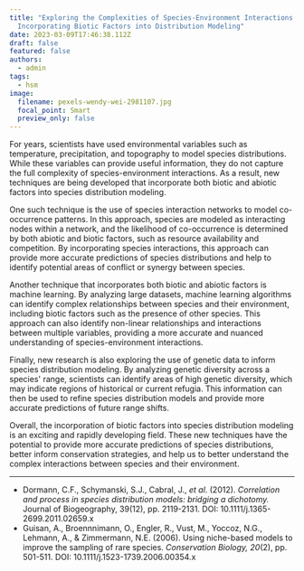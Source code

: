 ```yaml
---
title: "Exploring the Complexities of Species-Environment Interactions:
  Incorporating Biotic Factors into Distribution Modeling"
date: 2023-03-09T17:46:38.112Z
draft: false
featured: false
authors:
  - admin
tags:
  - hsm
image:
  filename: pexels-wendy-wei-2981107.jpg
  focal_point: Smart
  preview_only: false
---
```

<!--StartFragment-->

For years, scientists have used environmental variables such as temperature, precipitation, and topography to model species distributions. While these variables can provide useful information, they do not capture the full complexity of species-environment interactions. As a result, new techniques are being developed that incorporate both biotic and abiotic factors into species distribution modeling.

<!--EndFragment-->

<!--StartFragment-->

<!-- wp:paragraph -->

One such technique is the use of species interaction networks to model co-occurrence patterns. In this approach, species are modeled as interacting nodes within a network, and the likelihood of co-occurrence is determined by both abiotic and biotic factors, such as resource availability and competition. By incorporating species interactions, this approach can provide more accurate predictions of species distributions and help to identify potential areas of conflict or synergy between species.

<!-- /wp:paragraph -->

<!-- wp:paragraph -->

Another technique that incorporates both biotic and abiotic factors is machine learning. By analyzing large datasets, machine learning algorithms can identify complex relationships between species and their environment, including biotic factors such as the presence of other species. This approach can also identify non-linear relationships and interactions between multiple variables, providing a more accurate and nuanced understanding of species-environment interactions.

<!-- /wp:paragraph -->

<!-- wp:paragraph -->

Finally, new research is also exploring the use of genetic data to inform species distribution modeling. By analyzing genetic diversity across a species' range, scientists can identify areas of high genetic diversity, which may indicate regions of historical or current refugia. This information can then be used to refine species distribution models and provide more accurate predictions of future range shifts.

<!-- /wp:paragraph -->

<!-- wp:paragraph -->

Overall, the incorporation of biotic factors into species distribution modeling is an exciting and rapidly developing field. These new techniques have the potential to provide more accurate predictions of species distributions, better inform conservation strategies, and help us to better understand the complex interactions between species and their environment.

<!-- /wp:paragraph -->

<!--EndFragment-->

<!--StartFragment-->

<!-- wp:separator -->

- - -

<!-- /wp:separator -->

<!--EndFragment-->

<!--StartFragment-->

<!-- wp:list -->

* Dormann, C.F., Schymanski, S.J., Cabral, J., *et al*. (2012). *Correlation and process in species distribution models: bridging a dichotomy.* Journal of Biogeography, 39(12), pp. 2119-2131. DOI: 10.1111/j.1365-2699.2011.02659.x
* Guisan, A., Broennnimann, O., Engler, R., Vust, M., Yoccoz, N.G., Lehmann, A., & Zimmermann, N.E. (2006). Using niche-based models to improve the sampling of rare species. *Conservation Biology, 20*(2), pp. 501-511. DOI: 10.1111/j.1523-1739.2006.00354.x

<!-- /wp:list -->

<!--EndFragment-->